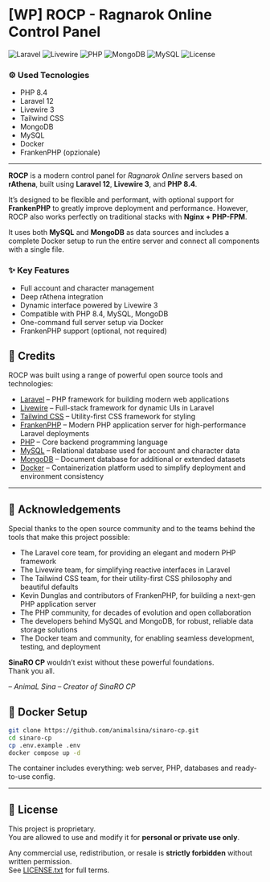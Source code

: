 
# [WP] ROCP - Ragnarok Online Control Panel

![Laravel](https://img.shields.io/badge/Laravel-12-red)
![Livewire](https://img.shields.io/badge/Livewire-v3-orange)
![PHP](https://img.shields.io/badge/PHP-8.4-blue)
![MongoDB](https://img.shields.io/badge/MongoDB-green)
![MySQL](https://img.shields.io/badge/MySQL-lightgrey)
![License](https://img.shields.io/badge/license-Custom-lightgrey)



### ⚙️ Used Tecnologies

- PHP 8.4
- Laravel 12
- Livewire 3
- Tailwind CSS
- MongoDB
- MySQL
- Docker
- FrankenPHP (opzionale)

---

**ROCP** is a modern control panel for *Ragnarok Online* servers based on **rAthena**, built using **Laravel 12**, **Livewire 3**, and **PHP 8.4**.

It’s designed to be flexible and performant, with optional support for **FrankenPHP** to greatly improve deployment and performance. However, ROCP also works perfectly on traditional stacks with **Nginx + PHP-FPM**.

It uses both **MySQL** and **MongoDB** as data sources and includes a complete Docker setup to run the entire server and connect all components with a single file.

### ✨ Key Features

- Full account and character management
- Deep rAthena integration
- Dynamic interface powered by Livewire 3
- Compatible with PHP 8.4, MySQL, MongoDB
- One-command full server setup via Docker
- FrankenPHP support (optional, not required)
  
## 📜 Credits

ROCP was built using a range of powerful open source tools and technologies:

- [Laravel](https://laravel.com) – PHP framework for building modern web applications  
- [Livewire](https://livewire.laravel.com) – Full-stack framework for dynamic UIs in Laravel  
- [Tailwind CSS](https://tailwindcss.com) – Utility-first CSS framework for styling  
- [FrankenPHP](https://frankenphp.dev) – Modern PHP application server for high-performance Laravel deployments  
- [PHP](https://www.php.net) – Core backend programming language  
- [MySQL](https://www.mysql.com) – Relational database used for account and character data  
- [MongoDB](https://www.mongodb.com) – Document database for additional or extended datasets  
- [Docker](https://www.docker.com) – Containerization platform used to simplify deployment and environment consistency
---

## 🙏 Acknowledgements

Special thanks to the open source community and to the teams behind the tools that make this project possible:

- The Laravel core team, for providing an elegant and modern PHP framework  
- The Livewire team, for simplifying reactive interfaces in Laravel  
- The Tailwind CSS team, for their utility-first CSS philosophy and beautiful defaults  
- Kevin Dunglas and contributors of FrankenPHP, for building a next-gen PHP application server  
- The PHP community, for decades of evolution and open collaboration  
- The developers behind MySQL and MongoDB, for robust, reliable data storage solutions  
- The Docker team and community, for enabling seamless development, testing, and deployment  

**SinaRO CP** wouldn’t exist without these powerful foundations.  
Thank you all.

*– AnimaL Sina – Creator of SinaRO CP*

## 🐳 Docker Setup

```bash
git clone https://github.com/animalsina/sinaro-cp.git
cd sinaro-cp
cp .env.example .env
docker compose up -d
```

The container includes everything: web server, PHP, databases and ready-to-use config.

---

## 🪪 License

This project is proprietary.  
You are allowed to use and modify it for **personal or private use only**.

Any commercial use, redistribution, or resale is **strictly forbidden** without written permission.  
See [LICENSE.txt](LICENSE.txt) for full terms.

